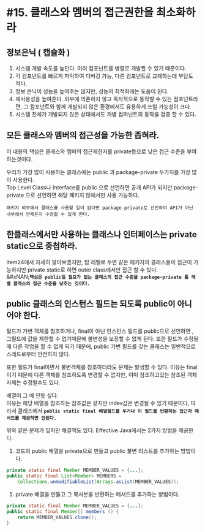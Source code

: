 # #15. 클래스와 멤버의 접근권한을 최소화하라

## 정보은닉 ( 캡슐화 ) <a href="#undefined" id="undefined"></a>

1. 시스템 개발 속도를 높인다. 여러 컴포넌트를 병렬로 개발할 수 있기 때문이다.
2. 각 컴포넌트를 빠르게 파악하여 디버깅 가능, 다른 컴포넌트로 교체하는데 부담도 적다.
3. 정보 은닉이 성능을 높여주는 않지만, 성능의 최적화에는 도움이 된다.
4. 재사용성을 높여준다. 외부에 의존하지 않고 독자적으로 동작할 수 있는 컴포넌트라면, 그 컴포넌트와 함께 개발되지 않은 환경에서도 유용하게 쓰일 가능성이 크다.
5. 시스템 전체가 개발되지 않은 상태에서도 개별 컴퍼넌트의 동작을 검증 할 수 있다.

## 모든 클래스와 멤버의 접근성을 가능한 좁혀라. <a href="#undefined" id="undefined"></a>

이 내용의 핵심은 클래스와 멤버의 접근제한자를 private등으로 낮은 접근 수준을 부여하는것이다.

우리가 가장 많이 사용하는 클래스에는 public 과 package-private 두가지를 가장 많이 사용한다.\
Top Level Class나 Interface를 public 으로 선언하면 공개 API가 되지만 package-private 으로 선언하면 해당 패키지 않에서만 사용 가능하다.

`패키지 외부에서 클래스를 사용할 일이 없다면 package-private로 선언하여 API가 아닌 내부에서 언제든지 수정할 수 있게 한다.`

## 한클래스에서만 사용하는 클래스나 인터페이스는 private static으로 중첩하라. <a href="#private-static" id="private-static"></a>

Item24에서 자세히 알아보겠지만, 탑 레벨로 두면 같은 패키지의 클래스들이 접근이 가능하지만 private static로 하면 outer class에서만 접근 할 수 있다.\
&#xNAN;**`핵심은 public일 필요가 없는 클래스의 접근 수준을 package-private 톱 레벨 클래스의 접근 수준을 낮추는 것이다.`**

## public 클래스의 인스턴스 필드는 되도록 public이 아니어야 한다. <a href="#public-public" id="public-public"></a>

필드가 가변 객체를 참조하거나, final이 아닌 인스턴스 필드를 public으로 선언하면 , 그필드에 값을 제한할 수 없기때문에 불변성을 보장할 수 없게 된다. 또한 필드가 수정될 때 다른 작업을 할 수 없게 되기 때문에, public 가변 필드를 갖는 클래스는 일반적으로 스레드로부터 안전하지 않다.

또한 필드가 final이면서 불변객체를 참조하더라도 문제는 발생할 수 있다. 이유는 final이기 때문에 다른 객체를 참조하도록 변경할 수 없지만, 이미 참조하고있는 참조된 객체 자체는 수정될수도 있다.

배열이 그 예 인듯 싶다.\
이유는 해당 배열을 참조하는 참조값은 같지만 index값은 변경될 수 있기 때문이다, 따라서 클래스에서 **`public static final 배열필드를 두거나 이 필드를 반환하는 접근자 메서드를 제공하면 안된다.`**

위와 같은 문제가 있지만 해결책도 있다. Effective Java에서는 2가지 방법을 제공한다.

1. 코드의 public 배열을 private으로 만들고 public 불변 리스트를 추가하는 방법이다.

```java
private static final Member MEMBER_VALUES = {...};
public static final List<Member> MEMBERS = 
	Collections.unmodifiableList(Arrays.asList(MEMBER_VALUES));
```

1. private 배열을 만들고 그 복사본을 반환하는 메서드를 추가하는 방법이다.

```java
private static final Member MEMBER_VALUES = {...};
public static final Member[] members () {
	return MEMBER_VALUES.clone();
}
```

